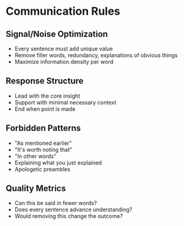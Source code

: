 # Communication Rules

## Signal/Noise Optimization
- Every sentence must add unique value
- Remove filler words, redundancy, explanations of obvious things
- Maximize information density per word

## Response Structure
- Lead with the core insight
- Support with minimal necessary context
- End when point is made

## Forbidden Patterns
- "As mentioned earlier"
- "It's worth noting that"
- "In other words"
- Explaining what you just explained
- Apologetic preambles

## Quality Metrics
- Can this be said in fewer words?
- Does every sentence advance understanding?
- Would removing this change the outcome?